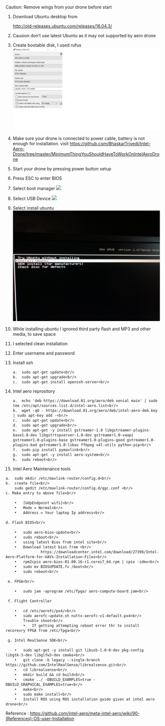 
Caution: Remove wings from your drone before start

1) Download Ubuntu desktop from 

    http://old-releases.ubuntu.com/releases/16.04.3/ 
2) Causion don’t use latest Ubuntu as it may not supported by aero drone
3) Create bootable disk, I used rufus
    ![](https://github.com/BhaskarTrivedi/Intel-Aero-Drone/blob/master/Img/BootablePD.jpg)
 
4) Make sure your drone is connected to power cable, battery is not enough for installation.
    visit https://github.com/BhaskarTrivedi/Intel-Aero-Drone/tree/master/MinimumThingYouShouldHaveToWorkOnIntelAeroDrone 
5) Start your drone by pressing power button setup
6) Press ESC to enter BIOS
7) Select boot manager 
    ![](https://github.com/BhaskarTrivedi/Intel-Aero-Drone/blob/master/Img/IMG_20190201_142118538_BURST000_COVER_TOP.jpg)
8) Select USB Device
    ![](https://github.com/BhaskarTrivedi/Intel-Aero-Drone/blob/master/Img/IMG_20190201_142133333.jpg)
9) Select install ubuntu
    ![](https://github.com/BhaskarTrivedi/Intel-Aero-Drone/blob/master/Img/IMG_20190201_142219576.jpg)
10) While installing ubuntu I ignored third party flash and MP3 and other media, to save space
11) I selected clean installation 
12) Enter username and password
13) Install ssh<br/>

        a.	sudo apt-get update<br/>
        b.	sudo apt-get upgrade<br/>
        c.	sudo apt-get install openssh-server<br/>
        
14) Intel aero reprository<br/>

        a.	echo 'deb https://download.01.org/aero/deb xenial main' | sudo tee /etc/apt/sources.list.d/intel-aero.list<br/>
        b.	wget -qO - https://download.01.org/aero/deb/intel-aero-deb.key | sudo apt-key add -<br/>
        c.	sudo apt-get update<br/>
        d.	sudo apt-get upgrade<br/>
        e.	sudo apt-get -y install gstreamer-1.0 libgstreamer-plugins-base1.0-dev libgstrtspserver-1.0-dev gstreamer1.0-vaapi gstreamer1.0-plugins-base gstreamer1.0-plugins-good gstreamer1.0-plugins-bad gstreamer1.0-libav ffmpeg v4l-utils python-pip<br/>
        f.	sudo pip install pymavlink<br/>
        g.	sudo apt-get -y install aero-system<br/>
        h.	sudo reboot<br/>
        
 15) Intel Aero Maintenance tools<br/>
 
    a.	sudo mkdir /etc/mavlink-router/config.d<br/>
    b.  create file<br/>
        sudo gedit /etc/mavlink-router/config.d/qgc.conf <br/>
    c. Make entry to above file<br/>
    
        •	[UdpEndpoint wifi]<br/>
        •	Mode = Normal<br/>
        •	Address = Your laptop Ip address<br/>
        
    d. Flash BIOS<br/>
    
        •	sudo aero-bios-update<br/>
        •	sudo reboot<br/>
        •	using latest Bios from intel site<br/>
        •	Download latest bios from <br/>
                    https://downloadcenter.intel.com/download/27399/Intel-Aero-Platform-for-UAVs-Installation-Files<br/>
        •	rpm2cpio aero-bios-01.00.16-r1.corei7_64.rpm | cpio -idmv<br/>
        •	sudo mv BIOSUPDATE.fv /boot<br/>
        •	sudo reboot<br/>
        
     e. FPGA<br/>
        
        •	sudo jam -aprogram /etc/fpga/ aero-compute-board.jam<br/>
            
     f. Flight Controller
        
        •	cd /etc/aerofc/px4/<br/>
        •	sudo aerofc-update.sh nuttx-aerofc-v1-default.px4<br/>
            Trouble shoot<br/>
            •	If getting attempting reboot error thr to install recorevry FPGA from /etc/fpga<br/>
                    
     g. Intel RealSense SDK<br/>
        
        •	sudo apt-get -y install git libusb-1.0-0-dev pkg-config libgtk-3-dev libglfw3-dev cmake<br/>
        •	git clone -b legacy --single-branch https://github.com/IntelRealSense/librealsense.git<br/>
        •	cd librealsense<br/>
        •	mkdir build && cd build<br/>
        •	cmake ../ -DBUILD_EXAMPLES=true -DBUILD_GRAPHICAL_EXAMPLES=true<br/>
        •	make<br/>
        •	sudo make install<br/>
        •	Install ROS using ROS installation guide given at intel aero drone<br/>


        
Reference : https://github.com/intel-aero/meta-intel-aero/wiki/90-(References)-OS-user-Installation 
